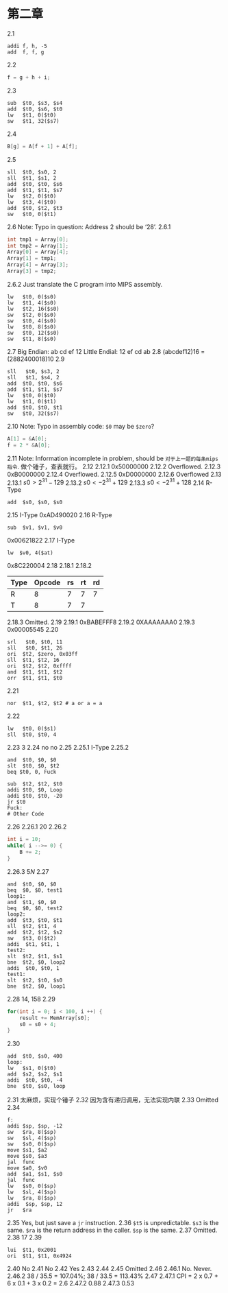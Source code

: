 # 第二章

2.1
```assembly
addi f, h, -5
add  f, f, g
```
2.2
```C
f = g + h + i;
```
2.3
```assembly
sub  $t0, $s3, $s4
add  $t0, $s6, $t0
lw   $t1, 0($t0)
sw   $t1, 32($s7)
```
2.4
```C
B[g] = A[f + 1] + A[f];
```
2.5
```assembly
sll  $t0, $s0, 2
sll  $t1, $s1, 2
add  $t0, $t0, $s6
add  $t1, $t1, $s7
lw   $t2, 0($t0)
lw   $t3, 4($t0)
add  $t0, $t2, $t3
sw   $t0, 0($t1)
```
2.6
Note: Typo in question: Address 2 should be ‘28’.
2.6.1
```C
int tmp1 = Array[0];
int tmp2 = Array[1];
Array[0] = Array[4];
Array[1] = tmp1;
Array[4] = Array[3];
Array[3] = tmp2;
```
2.6.2
Just translate the C program into MIPS assembly.
```assembly
lw   $t0, 0($s0)
lw   $t1, 4($s0)
lw   $t2, 16($s0)
sw   $t2, 0($s0)
sw   $t0, 4($s0)
lw   $t0, 8($s0)
sw   $t0, 12($s0)
sw   $t1, 8($s0)
```
2.7
Big Endian: ab cd ef 12
Little Endial: 12 ef cd ab
2.8
(abcdef12)16 = (2882400018)10
2.9
```assbmbly
sll   $t0, $s3, 2
sll   $t1, $s4, 2
add  $t0, $t0, $s6
add  $t1, $t1, $s7
lw   $t0, 0($t0)
lw   $t1, 0($t1)
add  $t0, $t0, $t1
sw   $t0, 32($s7)
```
2.10
Note: Typo in assembly code: `$0` may be `$zero`?
```C
A[1] = &A[0];
f = 2 * &A[0];
```
2.11
Note: Information incomplete in problem, should be `对于上一题的每条mips 指令`.
做个锤子，查表就行。
2.12
2.12.1
0x50000000
2.12.2
Overflowed.
2.12.3
0xB0000000
2.12.4
Overflowed.
2.12.5
0xD0000000
2.12.6
Overflowed
2.13
2.13.1
$s0 > 2^{31} - 129$
2.13.2
$s0 < -2^{31} + 129$
2.13.3
$s0 < -2^{31} + 128$
2.14
R-Type
```assembly
add  $s0, $s0, $s0
```
2.15
I-Type
0xAD490020
2.16
R-Type
```assembly
sub  $v1, $v1, $v0
```
0x00621822
2.17
I-Type
```assembly
lw  $v0, 4($at)
```
0x8C220004
2.18
2.18.1
2.18.2

|  Type  |  Opcode  |  rs  |  rt  |  rd  |
| --- | --- | --- | --- | --- |
|  R  |  8  |  7  |  7  |  7  |
|  T  |  8  |  7  |  7  |    |

2.18.3
Omitted.
2.19
2.19.1
0xBABEFFF8
2.19.2
0XAAAAAAA0
2.19.3
0x00005545
2.20
```assembly
srl   $t0, $t0, 11
sll   $t0, $t1, 26
ori  $t2, $zero, 0x03ff
sll  $t1, $t2, 16
ori  $t2, $t2, 0xffff
and  $t1, $t1, $t2
orr  $t1, $t1, $t0
```
2.21
```assembly
nor  $t1, $t2, $t2 # a or a = a
```
2.22
```assembly
lw   $t0, 0($s1)
sll  $t0, $t0, 4
```
2.23
3
2.24
no no
2.25
2.25.1
I-Type
2.25.2
```assembly
and  $t0, $0, $0
slt  $t0, $0, $t2
beq $t0, 0, Fuck

sub  $t2, $t2, $t0
addi $t0, $0, Loop
addi $t0, $t0, -20
jr $t0
Fuck:
# Other Code
```
2.26
2.26.1
20
2.26.2
```C
int i = 10;
while( i -->= 0) {
    B += 2;
}
```
2.26.3
$5 N$
2.27
```assembly
and  $t0, $0, $0
beq  $0, $0, test1
loop1:
and  $t1, $0, $0
beq  $0, $0, test2
loop2:
add  $t3, $t0, $t1
sll  $t2, $t1, 4
add  $t2, $t2, $s2
sw   $t3, 0($t2)
addi  $t1, $t1, 1
test2:
slt  $t2, $t1, $s1
bne  $t2, $0, loop2
addi  $t0, $t0, 1
test1:
slt  $t2, $t0, $s0
bne  $t2, $0, loop1
```
2.28
14, 158
2.29
```C
for(int i = 0; i < 100, i ++) {
    result += MemArray[s0];
    s0 = s0 + 4;
}
```
2.30
```assembly
add  $t0, $s0, 400
loop:
lw   $s1, 0($t0)
add  $s2, $s2, $s1
addi  $t0, $t0, -4
bne  $t0, $s0, loop
```
2.31
太麻烦，实现个锤子
2.32
因为含有递归调用，无法实现内联
2.33
Omitted
2.34
```assembly
f:
addi $sp, $sp, -12
sw   $ra, 8($sp)
sw   $sl, 4($sp)
sw   $s0, 0($sp)
move $s1, $a2
move $s0, $a3
jal  func
move $a0, $v0
add  $a1, $s1, $s0
jal  func
lw   $s0, 0($sp)
lw   $sl, 4($sp)
lw   $ra, 8($sp)
addi  $sp, $sp, 12
jr   $ra
```
2.35
Yes, but just save a `jr` instruction.
2.36
`$t5` is unpredictable.
`$s3` is the same.
`$ra` is the return address in the caller.
`$sp` is the same.
2.37
Omitted.
2.38
17
2.39
```assembly
lui  $t1, 0x2001
ori  $t1, $t1, 0x4924
```
2.40
No
2.41
No
2.42
Yes
2.43 2.44 2.45
Omitted
2.46
2.46.1
No. Never.
2.46.2
38 / 35.5 = 107.04%;
38 / 33.5 = 113.43%
2.47
2.47.1
CPI = 2 x 0.7 + 6 x 0.1 + 3 x 0.2 = 2.6
2.47.2
0.88
2.47.3
0.53
